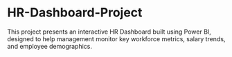 # HR-Dashboard-Project
This project presents an interactive HR Dashboard built using Power BI, designed to help management monitor key workforce metrics, salary trends, and employee demographics.
